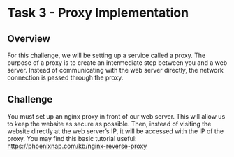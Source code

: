 # Task 3 - Proxy Implementation
## Overview
For this challenge, we will be setting up a service called a proxy. The purpose of a proxy is to create an intermediate step between you and a web server. Instead of communicating with the web server directly, the network connection is passed through the proxy.

## Challenge
You must set up an nginx proxy in front of our web server. This will allow us to keep the website as secure as possible. Then, instead of visiting the website directly at the web server’s IP, it will be accessed with the IP of the proxy.
You may find this basic tutorial useful:
https://phoenixnap.com/kb/nginx-reverse-proxy  
